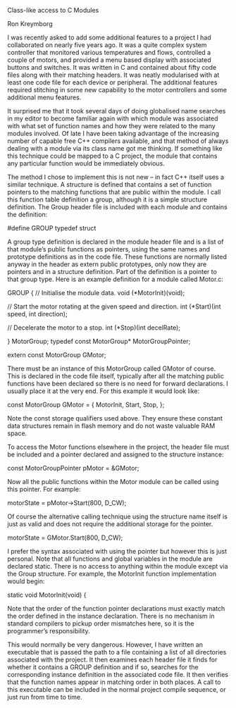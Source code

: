 Class-like access to C Modules

Ron Kreymborg

I was recently asked to add some additional features to a project I had collaborated on nearly five years ago. It was a quite complex system controller that monitored various temperatures and flows, controlled a couple of motors, and provided a menu based display with associated buttons and switches. It was written in C and contained about fifty code files along with their matching headers. It was neatly modularised with at least one code file for each device or peripheral. The additional features required stitching in some new capability to the motor controllers and some additional menu features.

It surprised me that it took several days of doing globalised name searches in my editor to become familiar again with which module was associated with what set of function names and how they were related to the many modules involved. Of late I have been taking advantage of the increasing number of capable free C++ compilers available, and that method of always dealing with a module via its class name got me thinking. If something like this technique could be mapped to a C project, the module that contains any particular function would be immediately obvious.

The method I chose to implement this is not new – in fact C++ itself uses a similar technique. A structure is defined that contains a set of function pointers to the matching functions that are public within the module. I call this function table definition a group, although it is a simple structure definition. The Group header file is included with each module and contains the definition:

 #define GROUP   typedef struct

A group type definition is declared in the module header file and is a list of that module’s public functions as pointers, using the same names and prototype definitions as in the code file. These functions are normally listed anyway in the header as extern public prototypes, only now they are pointers and in a structure definition. Part of the definition is a pointer to that group type. Here is an example definition for a module called Motor.c:

GROUP
{
   // Initialise the module data.
   void (*MotorInit)(void);

   // Start the motor rotating at the given speed and direction.
   int (*Start)(int speed, int direction);

   // Decelerate the motor to a stop.
   int (*Stop)(int decelRate);

} MotorGroup;
typedef const MotorGroup* MotorGroupPointer;

extern const MotorGroup GMotor;

There must be an instance of this MotorGroup called GMotor of course. This is declared in the code file itself, typically after all the matching public functions have been declared so there is no need for forward declarations. I usually place it at the very end. For this example it would look like:

const MotorGroup GMotor =
{
   MotorInit,
   Start,
   Stop,
};

Note the const storage qualifiers used above. They ensure these constant data structures remain in flash memory and do not waste valuable RAM space. 

To access the Motor functions elsewhere in the project, the header file must be included and a pointer declared and assigned to the structure instance:

const MotorGroupPointer pMotor = &GMotor;

Now all the public functions within the Motor module can be called using this pointer. For example:

motorState = pMotor->Start(800, D_CW);

Of course the alternative calling technique using the structure name itself is just as valid and does not require the additional storage for the pointer.

motorState = GMotor.Start(800, D_CW);

I prefer the syntax associated with using the pointer but however this is just personal. 
Note that all functions and global variables in the module are declared static. There is no access to anything within the module except via the Group structure. For example, the MotorInit function implementation would begin:

static void MotorInit(void)
{

Note that the order of the function pointer declarations must exactly match the order defined in the instance declaration. There is no mechanism in standard compilers to pickup order mismatches here, so it is the programmer’s responsibility. 

This would normally be very dangerous. However, I have written an executable that is passed the path to a file containing a list of all directories associated with the project. It then examines each header file it finds for whether it contains a GROUP definition and if so, searches for the corresponding instance definition in the associated code file. It then verifies that the function names appear in matching order in both places. A call to this executable can be included in the normal project compile sequence, or just run from time to time.








